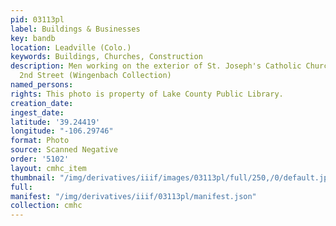 ```yaml
---
pid: 03113pl
label: Buildings & Businesses
key: bandb
location: Leadville (Colo.)
keywords: Buildings, Churches, Construction
description: Men working on the exterior of St. Joseph's Catholic Church at 424 West
  2nd Street (Wingenbach Collection)
named_persons: 
rights: This photo is property of Lake County Public Library.
creation_date: 
ingest_date: 
latitude: '39.24419'
longitude: "-106.29746"
format: Photo
source: Scanned Negative
order: '5102'
layout: cmhc_item
thumbnail: "/img/derivatives/iiif/images/03113pl/full/250,/0/default.jpg"
full: 
manifest: "/img/derivatives/iiif/03113pl/manifest.json"
collection: cmhc
---
```

